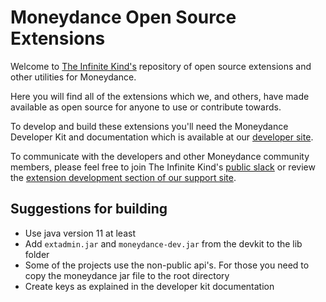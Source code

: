 # Moneydance Open Source Extensions

Welcome to [The Infinite Kind's](https://infinitekind.com) repository of open source extensions and other utilities for Moneydance.

Here you will find all of the extensions which we, and others, have made available as open source for anyone to use or contribute towards.

To develop and build these extensions you'll need the Moneydance Developer Kit and documentation which is available at our [developer site](https://infinitekind.com/developer).

To communicate with the developers and other Moneydance community members, please feel free to join The Infinite Kind's [public slack](https://infinitekind.com/joinslack) or review the [extension development section of our support site](https://infinitekind.tenderapp.com/discussions/moneydance-development).

## Suggestions for building

* Use java version 11 at least
* Add `extadmin.jar` and `moneydance-dev.jar` from the devkit to the lib folder
* Some of the projects use the non-public api's. For those you need to copy the moneydance jar file to the root directory
* Create keys as explained in the developer kit documentation

